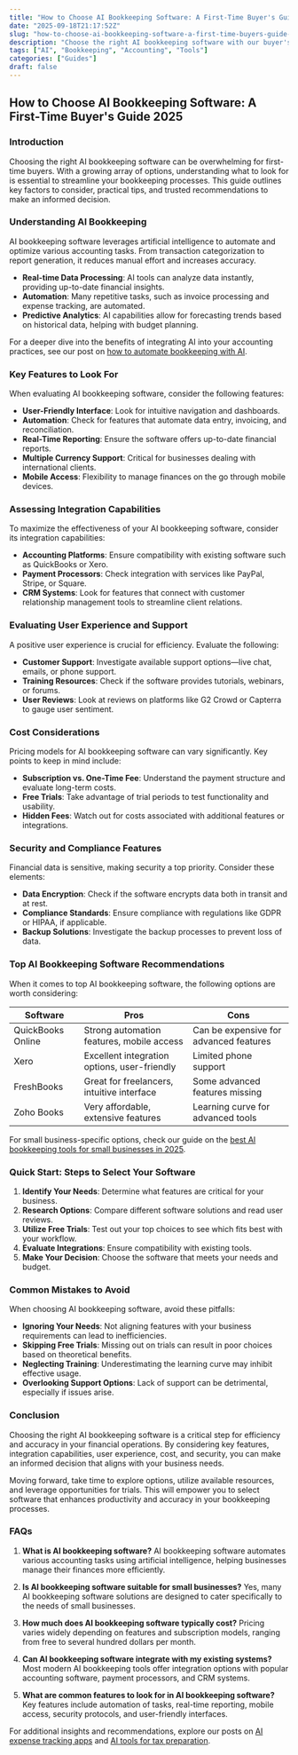 ```yaml
---
title: "How to Choose AI Bookkeeping Software: A First-Time Buyer's Guide 2025"
date: "2025-09-18T21:17:52Z"
slug: "how-to-choose-ai-bookkeeping-software-a-first-time-buyers-guide-2025"
description: "Choose the right AI bookkeeping software with our buyer's guide. Compare features, pricing, and avoid costly mistakes."
tags: ["AI", "Bookkeeping", "Accounting", "Tools"]
categories: ["Guides"]
draft: false
---
```


## How to Choose AI Bookkeeping Software: A First-Time Buyer's Guide 2025

### Introduction

Choosing the right AI bookkeeping software can be overwhelming for first-time buyers. With a growing array of options, understanding what to look for is essential to streamline your bookkeeping processes. This guide outlines key factors to consider, practical tips, and trusted recommendations to make an informed decision.

### Understanding AI Bookkeeping

AI bookkeeping software leverages artificial intelligence to automate and optimize various accounting tasks. From transaction categorization to report generation, it reduces manual effort and increases accuracy.

- **Real-time Data Processing**: AI tools can analyze data instantly, providing up-to-date financial insights.
- **Automation**: Many repetitive tasks, such as invoice processing and expense tracking, are automated.
- **Predictive Analytics**: AI capabilities allow for forecasting trends based on historical data, helping with budget planning.

For a deeper dive into the benefits of integrating AI into your accounting practices, see our post on [how to automate bookkeeping with AI](/posts/how-to-automate-bookkeeping-with-ai-quickbooks-receipt-ocr/).

### Key Features to Look For

When evaluating AI bookkeeping software, consider the following features:

- **User-Friendly Interface**: Look for intuitive navigation and dashboards.
- **Automation**: Check for features that automate data entry, invoicing, and reconciliation.
- **Real-Time Reporting**: Ensure the software offers up-to-date financial reports.
- **Multiple Currency Support**: Critical for businesses dealing with international clients.
- **Mobile Access**: Flexibility to manage finances on the go through mobile devices.

### Assessing Integration Capabilities

To maximize the effectiveness of your AI bookkeeping software, consider its integration capabilities:

- **Accounting Platforms**: Ensure compatibility with existing software such as QuickBooks or Xero.
- **Payment Processors**: Check integration with services like PayPal, Stripe, or Square.
- **CRM Systems**: Look for features that connect with customer relationship management tools to streamline client relations.

### Evaluating User Experience and Support

A positive user experience is crucial for efficiency. Evaluate the following:

- **Customer Support**: Investigate available support options—live chat, emails, or phone support.
- **Training Resources**: Check if the software provides tutorials, webinars, or forums.
- **User Reviews**: Look at reviews on platforms like G2 Crowd or Capterra to gauge user sentiment.

### Cost Considerations

Pricing models for AI bookkeeping software can vary significantly. Key points to keep in mind include:

- **Subscription vs. One-Time Fee**: Understand the payment structure and evaluate long-term costs.
- **Free Trials**: Take advantage of trial periods to test functionality and usability.
- **Hidden Fees**: Watch out for costs associated with additional features or integrations.

### Security and Compliance Features

Financial data is sensitive, making security a top priority. Consider these elements:

- **Data Encryption**: Check if the software encrypts data both in transit and at rest.
- **Compliance Standards**: Ensure compliance with regulations like GDPR or HIPAA, if applicable.
- **Backup Solutions**: Investigate the backup processes to prevent loss of data.

### Top AI Bookkeeping Software Recommendations

When it comes to top AI bookkeeping software, the following options are worth considering:

| Software         | Pros                                       | Cons                          |
|------------------|--------------------------------------------|-------------------------------|
| QuickBooks Online | Strong automation features, mobile access   | Can be expensive for advanced features |
| Xero              | Excellent integration options, user-friendly| Limited phone support         |
| FreshBooks        | Great for freelancers, intuitive interface | Some advanced features missing |
| Zoho Books        | Very affordable, extensive features       | Learning curve for advanced tools |

For small business-specific options, check our guide on the [best AI bookkeeping tools for small businesses in 2025](/posts/best-ai-bookkeeping-tools-for-small-businesses-2025/).

### Quick Start: Steps to Select Your Software

1. **Identify Your Needs**: Determine what features are critical for your business.
2. **Research Options**: Compare different software solutions and read user reviews.
3. **Utilize Free Trials**: Test out your top choices to see which fits best with your workflow.
4. **Evaluate Integrations**: Ensure compatibility with existing tools.
5. **Make Your Decision**: Choose the software that meets your needs and budget.

### Common Mistakes to Avoid

When choosing AI bookkeeping software, avoid these pitfalls:

- **Ignoring Your Needs**: Not aligning features with your business requirements can lead to inefficiencies.
- **Skipping Free Trials**: Missing out on trials can result in poor choices based on theoretical benefits.
- **Neglecting Training**: Underestimating the learning curve may inhibit effective usage.
- **Overlooking Support Options**: Lack of support can be detrimental, especially if issues arise.

### Conclusion

Choosing the right AI bookkeeping software is a critical step for efficiency and accuracy in your financial operations. By considering key features, integration capabilities, user experience, cost, and security, you can make an informed decision that aligns with your business needs.

Moving forward, take time to explore options, utilize available resources, and leverage opportunities for trials. This will empower you to select software that enhances productivity and accuracy in your bookkeeping processes.

### FAQs

1. **What is AI bookkeeping software?**
   AI bookkeeping software automates various accounting tasks using artificial intelligence, helping businesses manage their finances more efficiently.

2. **Is AI bookkeeping software suitable for small businesses?**
   Yes, many AI bookkeeping software solutions are designed to cater specifically to the needs of small businesses.

3. **How much does AI bookkeeping software typically cost?**
   Pricing varies widely depending on features and subscription models, ranging from free to several hundred dollars per month.

4. **Can AI bookkeeping software integrate with my existing systems?**
   Most modern AI bookkeeping tools offer integration options with popular accounting software, payment processors, and CRM systems.

5. **What are common features to look for in AI bookkeeping software?**
   Key features include automation of tasks, real-time reporting, mobile access, security protocols, and user-friendly interfaces.

For additional insights and recommendations, explore our posts on [AI expense tracking apps](/posts/ai-expense-tracking-apps-compared-expensify-vs-zoho-vs-divvy/) and [AI tools for tax preparation](/posts/ai-tax-prep-tools-for-self-employed-in-2025/).
